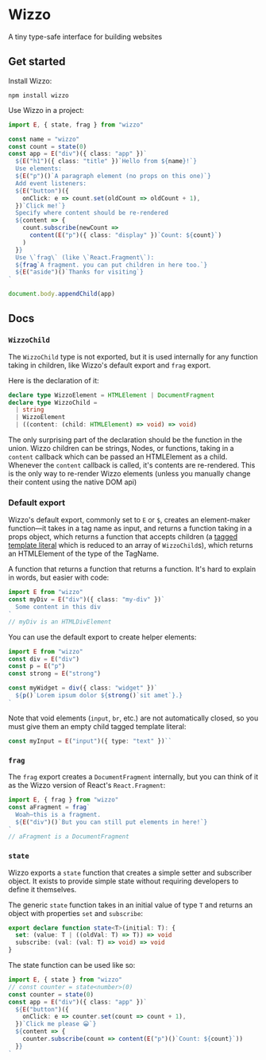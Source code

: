 # Wizzo

A tiny type-safe interface for building websites

## Get started

Install Wizzo:

```
npm install wizzo
```

Use Wizzo in a project:

```typescript
import E, { state, frag } from "wizzo"

const name = "wizzo"
const count = state(0)
const app = E("div")({ class: "app" })`
  ${E("h1")({ class: "title" })`Hello from ${name}!`}
  Use elements:
  ${E("p")()`A paragraph element (no props on this one)`}
  Add event listeners:
  ${E("button")({
    onClick: e => count.set(oldCount => oldCount + 1),
  })`Click me!`}
  Specify where content should be re-rendered
  ${content => {
    count.subscribe(newCount =>
      content(E("p")({ class: "display" })`Count: ${count}`)
    )
  }}
  Use \`frag\` (like \`React.Fragment\`):
  ${frag`A fragment. you can put children in here too.`}
  ${E("aside")()`Thanks for visiting`}
`

document.body.appendChild(app)
```

## Docs

### `WizzoChild`

The `WizzoChild` type is not exported, but it is used internally for any function taking in children, like Wizzo's default export and `frag` export.

Here is the declaration of it:

```typescript
declare type WizzoElement = HTMLElement | DocumentFragment
declare type WizzoChild =
  | string
  | WizzoElement
  | ((content: (child: HTMLElement) => void) => void)
```

The only surprising part of the declaration should be the function in the union. Wizzo children can be strings, Nodes, or functions, taking in a `content` callback which can be passed an HTMLElement as a child. Whenever the `content` callback is called, it's contents are re-rendered. This is the only way to re-render Wizzo elements (unless you manually change their content using the native DOM api)

### Default export

Wizzo's default export, commonly set to `E` or `$`, creates an element-maker function—it takes in a tag name as input, and returns a function taking in a props object, which returns a function that accepts children (a [tagged template literal][1] which is reduced to an array of `WizzoChild`s), which returns an HTMLElement of the type of the TagName.

A function that returns a function that returns a function. It's hard to explain in words, but easier with code:

```typescript
import E from "wizzo"
const myDiv = E("div")({ class: "my-div" })`
  Some content in this div
`
// myDiv is an HTMLDivElement
```

You can use the default export to create helper elements:

```typescript
import E from "wizzo"
const div = E("div")
const p = E("p")
const strong = E("strong")

const myWidget = div({ class: "widget" })`
  ${p()`Lorem ipsum dolor ${strong()`sit amet`}.}
`
```

Note that void elements (`input`, `br`, etc.) are not automatically closed, so you must give them an empty child tagged template literal:

```typescript
const myInput = E("input")({ type: "text" })``
```

### `frag`

The `frag` export creates a `DocumentFragment` internally, but you can think of it as the Wizzo version of React's `React.Fragment`:

```typescript
import E, { frag } from "wizzo"
const aFragment = frag`
  Woah—this is a fragment.
  ${E("div")()`But you can still put elements in here!`}
`
// aFragment is a DocumentFragment
```

### `state`

Wizzo exports a `state` function that creates a simple setter and subscriber object. It exists to provide simple state without requiring developers to define it themselves.

The generic `state` function takes in an initial value of type `T` and returns an object with properties `set` and `subscribe`:

```typescript
export declare function state<T>(initial: T): {
  set: (value: T | ((oldVal: T) => T)) => void
  subscribe: (val: (val: T) => void) => void
}
```

The state function can be used like so:

```typescript
import E, { state } from "wizzo"
// const counter = state<number>(0)
const counter = state(0)
const app = E("div")({ class: "app" })`
  ${E("button")({
    onClick: e => counter.set(count => count + 1),
  })`Click me please 😀`}
  ${content => {
    counter.subscribe(count => content(E("p")()`Count: ${count}`))
  }}
`
```

[1]: https://developer.mozilla.org/en-US/docs/Web/JavaScript/Reference/Template_literals#tagged_templates

